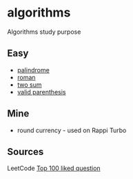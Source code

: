 # algorithms
Algorithms study purpose

## Easy
- [palindrome](https://leetcode.com/problems/palindrome-number/)
- [roman](https://leetcode.com/problems/roman-to-integer/)
- [two sum](https://leetcode.com/problems/two-sum/)
- [valid parenthesis](https://leetcode.com/problems/valid-parentheses/)

## Mine
- round currency - used on Rappi Turbo

##  Sources
LeetCode [Top 100 liked question](https://leetcode.com/problemset/all/?difficulty=EASY&page=1&listId=79h8rn6)
